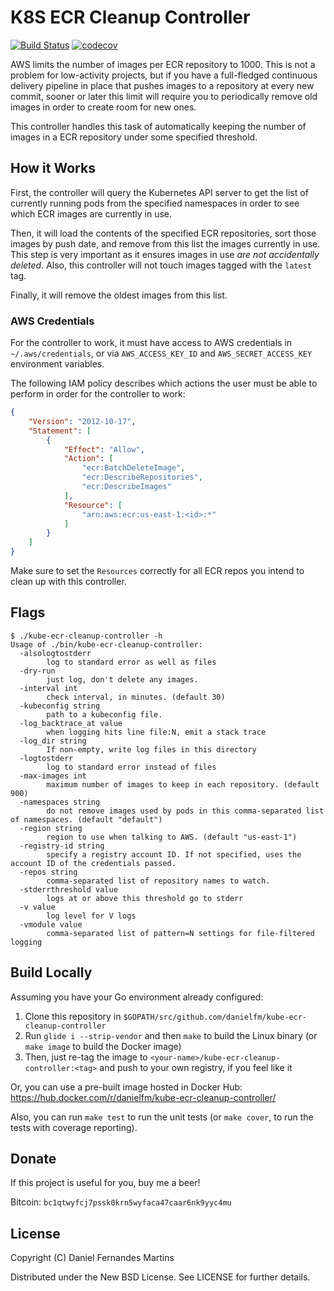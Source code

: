 # K8S ECR Cleanup Controller

[![Build Status](https://travis-ci.org/danielfm/kube-ecr-cleanup-controller.svg?branch=master)](https://travis-ci.org/danielfm/kube-ecr-cleanup-controller)
[![codecov](https://codecov.io/gh/danielfm/kube-ecr-cleanup-controller/branch/master/graph/badge.svg)](https://codecov.io/gh/danielfm/kube-ecr-cleanup-controller)

AWS limits the number of images per ECR repository to 1000. This is not a
problem for low-activity projects, but if you have a full-fledged continuous
delivery pipeline in place that pushes images to a repository at every new
commit, sooner or later this limit will require you to periodically remove old
images in order to create room for new ones.

This controller handles this task of automatically keeping the number of images
in a ECR repository under some specified threshold.

## How it Works

First, the controller will query the Kubernetes API server to get the list of
currently running pods from the specified namespaces in order to see which ECR
images are currently in use.

Then, it will load the contents of the specified ECR repositories, sort those
images by push date, and remove from this list the images currently in use.
This step is very important as it ensures images in use _are not accidentally
deleted_. Also, this controller will not touch images tagged with the `latest`
tag.

Finally, it will remove the oldest images from this list.

### AWS Credentials

For the controller to work, it must have access to AWS credentials in
`~/.aws/credentials`, or via `AWS_ACCESS_KEY_ID` and `AWS_SECRET_ACCESS_KEY`
environment variables.

The following IAM policy describes which actions the user must be able to
perform in order for the controller to work:

```json
{
    "Version": "2012-10-17",
    "Statement": [
        {
            "Effect": "Allow",
            "Action": [
                "ecr:BatchDeleteImage",
                "ecr:DescribeRepositories",
                "ecr:DescribeImages"
            ],
            "Resource": [
                "arn:aws:ecr:us-east-1:<id>:*"
            ]
        }
    ]
}
```

Make sure to set the `Resources` correctly for all ECR repos you intend to
clean up with this controller.

## Flags

```
$ ./kube-ecr-cleanup-controller -h
Usage of ./bin/kube-ecr-cleanup-controller:
  -alsologtostderr
    	log to standard error as well as files
  -dry-run
    	just log, don't delete any images.
  -interval int
    	check interval, in minutes. (default 30)
  -kubeconfig string
    	path to a kubeconfig file.
  -log_backtrace_at value
    	when logging hits line file:N, emit a stack trace
  -log_dir string
    	If non-empty, write log files in this directory
  -logtostderr
    	log to standard error instead of files
  -max-images int
    	maximum number of images to keep in each repository. (default 900)
  -namespaces string
    	do not remove images used by pods in this comma-separated list of namespaces. (default "default")
  -region string
    	region to use when talking to AWS. (default "us-east-1")
  -registry-id string
    	specify a registry account ID. If not specified, uses the account ID of the credentials passed.
  -repos string
    	comma-separated list of repository names to watch.
  -stderrthreshold value
    	logs at or above this threshold go to stderr
  -v value
    	log level for V logs
  -vmodule value
    	comma-separated list of pattern=N settings for file-filtered logging
```

## Build Locally

Assuming you have your Go environment already configured:

1. Clone this repository in `$GOPATH/src/github.com/danielfm/kube-ecr-cleanup-controller`
2. Run `glide i --strip-vendor` and then `make` to build the Linux binary (or `make image` to build the Docker image)
3. Then, just re-tag the image to `<your-name>/kube-ecr-cleanup-controller:<tag>` and push to your own registry, if you feel like it

Or, you can use a pre-built image hosted in Docker Hub:
https://hub.docker.com/r/danielfm/kube-ecr-cleanup-controller/

Also, you can run `make test` to run the unit tests (or `make cover`, to run the tests with coverage reporting).

## Donate

If this project is useful for you, buy me a beer!

Bitcoin: `bc1qtwyfcj7pssk0krn5wyfaca47caar6nk9yyc4mu`

## License

Copyright (C) Daniel Fernandes Martins

Distributed under the New BSD License. See LICENSE for further details.
